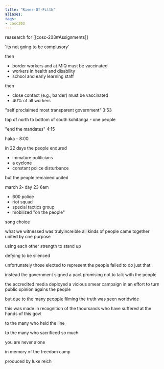 ```yaml
---
title: "River-Of-Filth"
aliases: 
tags: 
- cosc203
---
```


reasearch for [[cosc-203#Assignments]]

'its not going to be complusory'

then
- border workers and at MIQ must be vaccinated
- workers in health and disability
- school and early learning staff

then
- close contact (e.g., barder) must be vaccinated
- 40% of all workers


"self proclaimed most transparent government" 3:53


top of north to bottom of south 
kohitanga - one people

"end the mandates" 4:15


haka - 8:00


in 22 days the people endured
- immature politicians
- a cyclone
- constant police disturbance

but the people remained united

march 2- day 23 6am
- 600 police
- riot squad
- special tactics group
- mobilized "on the people"


song choice


what we witnessed was trulyincreible
all kinds of people came together
united by one purpose

using each other strength to stand up

defying to be silenced

unfortunately those elected to represent the people failed to do just that

instead the government signed a pact promising not to talk with the people

the accredited media deployed a vicious smear campaign in an effort to turn public opinion agains the people

but due to the many peopple filming the truth was seen worldwide

this was made in recognition of the thoursands who have suffered at the hands of this govt

to the many who held the line

to the many who sacrificed so much

you are never alone

in memory of the freedom camp

produced by luke reich